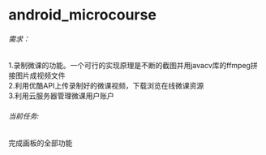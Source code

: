 # android_microcourse
<h6>需求：</h6>
1.录制微课的功能。一个可行的实现原理是不断的截图并用javacv库的ffmpeg拼接图片成视频文件<br>
2.利用优酷API上传录制好的微课视频，下载浏览在线微课资源<br>
3.利用云服务器管理微课用户账户<br>
<h6>当前任务:</h6>
完成画板的全部功能


